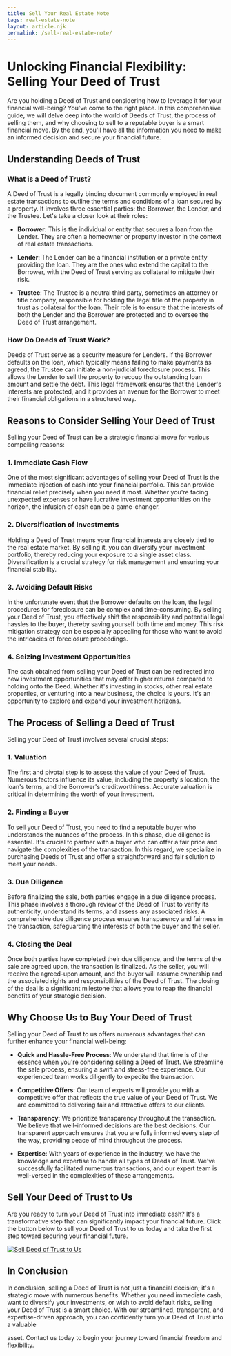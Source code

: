 ```yaml
---
title: Sell Your Real Estate Note
tags: real-estate-note
layout: article.njk
permalink: /sell-real-estate-note/
---
```


# **Unlocking Financial Flexibility: Selling Your Deed of Trust**

Are you holding a Deed of Trust and considering how to leverage it for your financial well-being? You've come to the right place. In this comprehensive guide, we will delve deep into the world of Deeds of Trust, the process of selling them, and why choosing to sell to a reputable buyer is a smart financial move. By the end, you'll have all the information you need to make an informed decision and secure your financial future.

## **Understanding Deeds of Trust**

### **What is a Deed of Trust?**

A Deed of Trust is a legally binding document commonly employed in real estate transactions to outline the terms and conditions of a loan secured by a property. It involves three essential parties: the Borrower, the Lender, and the Trustee. Let's take a closer look at their roles:

- **Borrower**: This is the individual or entity that secures a loan from the Lender. They are often a homeowner or property investor in the context of real estate transactions.

- **Lender**: The Lender can be a financial institution or a private entity providing the loan. They are the ones who extend the capital to the Borrower, with the Deed of Trust serving as collateral to mitigate their risk.

- **Trustee**: The Trustee is a neutral third party, sometimes an attorney or title company, responsible for holding the legal title of the property in trust as collateral for the loan. Their role is to ensure that the interests of both the Lender and the Borrower are protected and to oversee the Deed of Trust arrangement.

### **How Do Deeds of Trust Work?**

Deeds of Trust serve as a security measure for Lenders. If the Borrower defaults on the loan, which typically means failing to make payments as agreed, the Trustee can initiate a non-judicial foreclosure process. This allows the Lender to sell the property to recoup the outstanding loan amount and settle the debt. This legal framework ensures that the Lender's interests are protected, and it provides an avenue for the Borrower to meet their financial obligations in a structured way.

## **Reasons to Consider Selling Your Deed of Trust**

Selling your Deed of Trust can be a strategic financial move for various compelling reasons:

### **1. Immediate Cash Flow**

One of the most significant advantages of selling your Deed of Trust is the immediate injection of cash into your financial portfolio. This can provide financial relief precisely when you need it most. Whether you're facing unexpected expenses or have lucrative investment opportunities on the horizon, the infusion of cash can be a game-changer.

### **2. Diversification of Investments**

Holding a Deed of Trust means your financial interests are closely tied to the real estate market. By selling it, you can diversify your investment portfolio, thereby reducing your exposure to a single asset class. Diversification is a crucial strategy for risk management and ensuring your financial stability.

### **3. Avoiding Default Risks**

In the unfortunate event that the Borrower defaults on the loan, the legal procedures for foreclosure can be complex and time-consuming. By selling your Deed of Trust, you effectively shift the responsibility and potential legal hassles to the buyer, thereby saving yourself both time and money. This risk mitigation strategy can be especially appealing for those who want to avoid the intricacies of foreclosure proceedings.

### **4. Seizing Investment Opportunities**

The cash obtained from selling your Deed of Trust can be redirected into new investment opportunities that may offer higher returns compared to holding onto the Deed. Whether it's investing in stocks, other real estate properties, or venturing into a new business, the choice is yours. It's an opportunity to explore and expand your investment horizons.

## **The Process of Selling a Deed of Trust**

Selling your Deed of Trust involves several crucial steps:

### **1. Valuation**

The first and pivotal step is to assess the value of your Deed of Trust. Numerous factors influence its value, including the property's location, the loan's terms, and the Borrower's creditworthiness. Accurate valuation is critical in determining the worth of your investment.

### **2. Finding a Buyer**

To sell your Deed of Trust, you need to find a reputable buyer who understands the nuances of the process. In this phase, due diligence is essential. It's crucial to partner with a buyer who can offer a fair price and navigate the complexities of the transaction. In this regard, we specialize in purchasing Deeds of Trust and offer a straightforward and fair solution to meet your needs.

### **3. Due Diligence**

Before finalizing the sale, both parties engage in a due diligence process. This phase involves a thorough review of the Deed of Trust to verify its authenticity, understand its terms, and assess any associated risks. A comprehensive due diligence process ensures transparency and fairness in the transaction, safeguarding the interests of both the buyer and the seller.

### **4. Closing the Deal**

Once both parties have completed their due diligence, and the terms of the sale are agreed upon, the transaction is finalized. As the seller, you will receive the agreed-upon amount, and the buyer will assume ownership and the associated rights and responsibilities of the Deed of Trust. The closing of the deal is a significant milestone that allows you to reap the financial benefits of your strategic decision.

## **Why Choose Us to Buy Your Deed of Trust**

Selling your Deed of Trust to us offers numerous advantages that can further enhance your financial well-being:

- **Quick and Hassle-Free Process**: We understand that time is of the essence when you're considering selling a Deed of Trust. We streamline the sale process, ensuring a swift and stress-free experience. Our experienced team works diligently to expedite the transaction.

- **Competitive Offers**: Our team of experts will provide you with a competitive offer that reflects the true value of your Deed of Trust. We are committed to delivering fair and attractive offers to our clients.

- **Transparency**: We prioritize transparency throughout the transaction. We believe that well-informed decisions are the best decisions. Our transparent approach ensures that you are fully informed every step of the way, providing peace of mind throughout the process.

- **Expertise**: With years of experience in the industry, we have the knowledge and expertise to handle all types of Deeds of Trust. We've successfully facilitated numerous transactions, and our expert team is well-versed in the complexities of these arrangements.

## **Sell Your Deed of Trust to Us**

Are you ready to turn your Deed of Trust into immediate cash? It's a transformative step that can significantly impact your financial future. Click the button below to sell your Deed of Trust to us today and take the first step toward securing your financial future.

[![Sell Deed of Trust to Us](CTA-URL)](CTA-URL)

## **In Conclusion**

In conclusion, selling a Deed of Trust is not just a financial decision; it's a strategic move with numerous benefits. Whether you need immediate cash, want to diversify your investments, or wish to avoid default risks, selling your Deed of Trust is a smart choice. With our streamlined, transparent, and expertise-driven approach, you can confidently turn your Deed of Trust into a valuable

asset. Contact us today to begin your journey toward financial freedom and flexibility.
